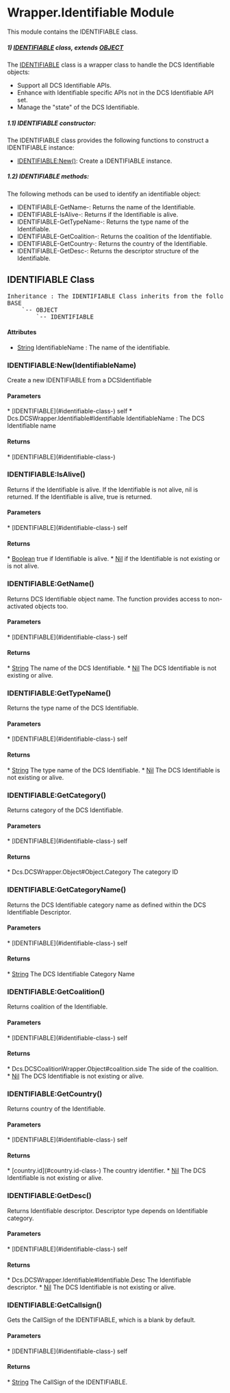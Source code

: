 # Wrapper.Identifiable Module
This module contains the IDENTIFIABLE class.

##### 1) [IDENTIFIABLE](#identifiable-class-) class, extends [OBJECT](#object-class-)

The [IDENTIFIABLE](#identifiable-class-) class is a wrapper class to handle the DCS Identifiable objects:

* Support all DCS Identifiable APIs.
* Enhance with Identifiable specific APIs not in the DCS Identifiable API set.
* Manage the "state" of the DCS Identifiable.

##### 1.1) IDENTIFIABLE constructor:

The IDENTIFIABLE class provides the following functions to construct a IDENTIFIABLE instance:

* [IDENTIFIABLE:New()](#identifiable-new-identifiablename): Create a IDENTIFIABLE instance.

##### 1.2) IDENTIFIABLE methods:

The following methods can be used to identify an identifiable object:

* IDENTIFIABLE-GetName-: Returns the name of the Identifiable.
* IDENTIFIABLE-IsAlive-: Returns if the Identifiable is alive.
* IDENTIFIABLE-GetTypeName-: Returns the type name of the Identifiable.
* IDENTIFIABLE-GetCoalition-: Returns the coalition of the Identifiable.
* IDENTIFIABLE-GetCountry-: Returns the country of the Identifiable.
* IDENTIFIABLE-GetDesc-: Returns the descriptor structure of the Identifiable.




## IDENTIFIABLE Class
<pre>
Inheritance : The IDENTIFIABLE Class inherits from the following parents :
BASE
	`-- OBJECT
		`-- IDENTIFIABLE
</pre>

<h4> Attributes </h4>

* <u>String</u> IdentifiableName : The name of the identifiable.


### IDENTIFIABLE:New(IdentifiableName)
Create a new IDENTIFIABLE from a DCSIdentifiable

<h4> Parameters </h4>
* [IDENTIFIABLE](#identifiable-class-)
self
* Dcs.DCSWrapper.Identifiable#Identifiable IdentifiableName : The DCS Identifiable name

<h4> Returns </h4>
* [IDENTIFIABLE](#identifiable-class-)



### IDENTIFIABLE:IsAlive()
Returns if the Identifiable is alive.
If the Identifiable is not alive, nil is returned.
If the Identifiable is alive, true is returned.

<h4> Parameters </h4>
* [IDENTIFIABLE](#identifiable-class-)
self

<h4> Returns </h4>
* <u>Boolean</u>  true if Identifiable is alive.
* <u>Nil</u>  if the Identifiable is not existing or is not alive.


### IDENTIFIABLE:GetName()
Returns DCS Identifiable object name.
The function provides access to non-activated objects too.

<h4> Parameters </h4>
* [IDENTIFIABLE](#identifiable-class-)
self

<h4> Returns </h4>
* <u>String</u>  The name of the DCS Identifiable.
* <u>Nil</u>  The DCS Identifiable is not existing or alive.


### IDENTIFIABLE:GetTypeName()
Returns the type name of the DCS Identifiable.

<h4> Parameters </h4>
* [IDENTIFIABLE](#identifiable-class-)
self

<h4> Returns </h4>
* <u>String</u>  The type name of the DCS Identifiable.
* <u>Nil</u>  The DCS Identifiable is not existing or alive.


### IDENTIFIABLE:GetCategory()
Returns category of the DCS Identifiable.

<h4> Parameters </h4>
* [IDENTIFIABLE](#identifiable-class-)
self

<h4> Returns </h4>
* Dcs.DCSWrapper.Object#Object.Category  The category ID


### IDENTIFIABLE:GetCategoryName()
Returns the DCS Identifiable category name as defined within the DCS Identifiable Descriptor.

<h4> Parameters </h4>
* [IDENTIFIABLE](#identifiable-class-)
self

<h4> Returns </h4>
* <u>String</u>  The DCS Identifiable Category Name


### IDENTIFIABLE:GetCoalition()
Returns coalition of the Identifiable.

<h4> Parameters </h4>
* [IDENTIFIABLE](#identifiable-class-)
self

<h4> Returns </h4>
* Dcs.DCSCoalitionWrapper.Object#coalition.side  The side of the coalition.
* <u>Nil</u>  The DCS Identifiable is not existing or alive.


### IDENTIFIABLE:GetCountry()
Returns country of the Identifiable.

<h4> Parameters </h4>
* [IDENTIFIABLE](#identifiable-class-)
self

<h4> Returns </h4>
* [country.id](#country.id-class-)  The country identifier.
* <u>Nil</u>  The DCS Identifiable is not existing or alive.


### IDENTIFIABLE:GetDesc()
Returns Identifiable descriptor. Descriptor type depends on Identifiable category.

<h4> Parameters </h4>
* [IDENTIFIABLE](#identifiable-class-)
self

<h4> Returns </h4>
* Dcs.DCSWrapper.Identifiable#Identifiable.Desc  The Identifiable descriptor.
* <u>Nil</u>  The DCS Identifiable is not existing or alive.


### IDENTIFIABLE:GetCallsign()
Gets the CallSign of the IDENTIFIABLE, which is a blank by default.

<h4> Parameters </h4>
* [IDENTIFIABLE](#identifiable-class-)
self

<h4> Returns </h4>
* <u>String</u>  The CallSign of the IDENTIFIABLE.


